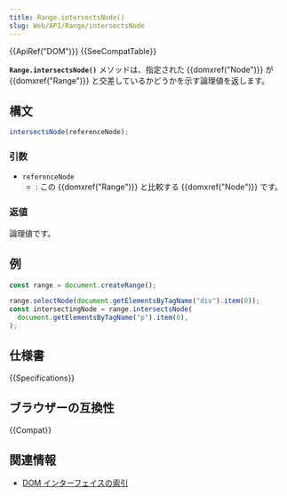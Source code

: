 ```yaml
---
title: Range.intersectsNode()
slug: Web/API/Range/intersectsNode
---
```


{{ApiRef("DOM")}} {{SeeCompatTable}}

**`Range.intersectsNode()`** メソッドは、指定された {{domxref("Node")}} が {{domxref("Range")}} と交差しているかどうかを示す論理値を返します。

## 構文

```js
intersectsNode(referenceNode);
```

### 引数

- `referenceNode`
  - : この {{domxref("Range")}} と比較する {{domxref("Node")}} です。

### 返値

論理値です。

## 例

```js
const range = document.createRange();

range.selectNode(document.getElementsByTagName("div").item(0));
const intersectingNode = range.intersectsNode(
  document.getElementsByTagName("p").item(0),
);
```

## 仕様書

{{Specifications}}

## ブラウザーの互換性

{{Compat}}

## 関連情報

- [DOM インターフェイスの索引](/ja/docs/Web/API/Document_Object_Model)
